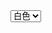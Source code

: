 <html>
<head>
<style>
</style>
<script>
function load(){var test=document.getElementById("test");
document.body.style.backgroundColor=test.options[test.selectedIndex].value;//获得select的selectedIndex属性来获得option的value值，设置body的backgroundColor属性
  }
</script>
<meta charset="UTF-8">
</head>
<body>
<select id="test" onchange="load()"><!--在select selected的选项改变时触发事件-->
  <option value="white">白色</option>
  <option value="yellow">黄色</option>
  <option value="green">绿色</option>
  <option value="red">红色</option>
  </select>
  </body>
</html>
  

